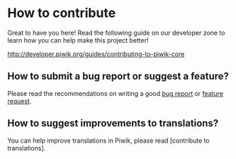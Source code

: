 # How to contribute

Great to have you here! Read the following guide on our developer zone to learn how you can help make this project better!

http://developer.piwik.org/guides/contributing-to-piwik-core

## How to submit a bug report or suggest a feature?
Please read the recommendations on writing a good [bug report](http://developer.piwik.org/guides/core-team-workflow#submitting-a-bug-report) or [feature request](http://developer.piwik.org/guides/core-team-workflow#submitting-a-feature-request).

## How to suggest improvements to translations?

You can help improve translations in Piwik, please read [contribute to translations].

